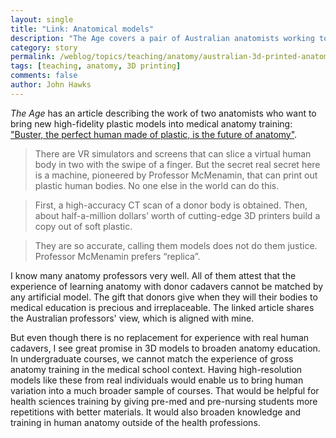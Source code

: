 ```yaml
---
layout: single
title: "Link: Anatomical models"
description: "The Age covers a pair of Australian anatomists working to build high-resolution printed anatomical models."
category: story
permalink: /weblog/topics/teaching/anatomy/australian-3d-printed-anatomical-models-2019.html
tags: [teaching, anatomy, 3D printing]
comments: false
author: John Hawks
---
```



<em>The Age</em> has an article describing the work of two anatomists who want to bring new high-fidelity plastic models into medical anatomy training: <a href="https://www.theage.com.au/national/buster-the-perfect-human-made-of-plastic-is-the-future-of-anatomy-20190418-p51fek.html">"Buster, the perfect human made of plastic, is the future of anatomy"</a>.

<blockquote>There are VR simulators and screens that can slice a virtual human body in two with the swipe of a finger. But the secret real secret here is a machine, pioneered by Professor McMenamin, that can print out plastic human bodies. No one else in the world can do this.</blockquote>

<blockquote>First, a high-accuracy CT scan of a donor body is obtained. Then, about half-a-million dollars’ worth of cutting-edge 3D printers build a copy out of soft plastic.</blockquote>

<blockquote>They are so accurate, calling them models does not do them justice. Professor McMenamin prefers “replica”.</blockquote>

I know many anatomy professors very well. All of them attest that the experience of learning anatomy with donor cadavers cannot be matched by any artificial model. The gift that donors give when they will their bodies to medical education is precious and irreplaceable. The linked article shares the Australian professors' view, which is aligned with mine.

But even though there is no replacement for experience with real human cadavers, I see great promise in 3D models to broaden anatomy education. In undergraduate courses, we cannot match the experience of gross anatomy training in the medical school context. Having high-resolution models like these from real individuals would enable us to bring human variation into a much broader sample of courses. That would be helpful for health sciences training by giving pre-med and pre-nursing students more repetitions with better materials. It would also broaden knowledge and training in human anatomy outside of the health professions.




